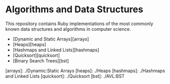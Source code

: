 # Algorithms and Data Structures

This repository contains Ruby implementations of the most commonly known data structures and algorithms in computer science.

- [Dynamic and Static Arrays][arrays]
- [Heaps][heaps]
- [Hashmaps and Linked Lists][hashmaps]
- [Quicksort][quicksort]
- [Binary Search Trees][bst]

[arrays]: ./Dynamic:Static Arrays
[heaps]: ./Heaps
[hashmaps]: ./Hashmaps and Linked Lists
[quicksort]: ./Quicksort
[bst]: ./AVL:BST
